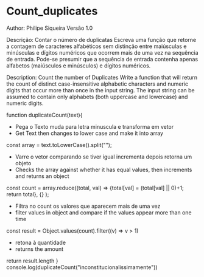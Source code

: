 # Count_duplicates


Author: Philipe Siqueira
Versão 1.0

Descrição: Contar o número de duplicatas
Escreva uma função que retorne a contagem de caracteres alfabéticos 
sem distinção entre maiúsculas e minúsculas e dígitos numéricos que ocorrem 
mais de uma vez na sequência de entrada. Pode-se presumir que a sequência de 
entrada contenha apenas alfabetos (maiúsculos e minúsculos) e dígitos numéricos.

Description: Count the number of Duplicates
Write a function that will return the count of distinct case-insensitive 
alphabetic characters and numeric digits that occur more than once in the 
input string. The input string can be assumed to contain only alphabets 
(both uppercase and lowercase) and numeric digits. 


function duplicateCount(text){
  
  * Pega o Texto muda para letra minuscula e transforma em vetor
  * Get Text then changes to lower case and make it into array
  
  const array = text.toLowerCase().split("");
  
  * Varre o vetor comparando se tiver igual incrementa depois retorna um objeto
  * Checks the array against whether it has equal values, then increments and returns an object
  
  const count = array.reduce((total, val) => {total[val] = (total[val] || 0)+1; return total}, {} );
  
  * Filtra no count os valores que aparecem mais de uma vez
  * filter values in object and compare if the values appear more than one time
  
  const result = Object.values(count).filter((v) => v > 1)
  
  * retona à quantidade
  * returns the amount
  
  return result.length
}
console.log(duplicateCount("inconstitucionalissimamente"))

